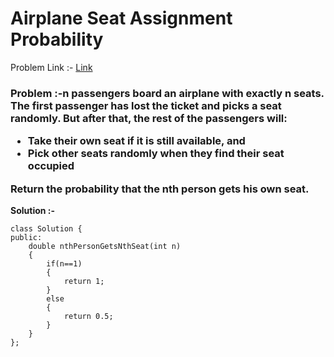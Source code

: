 # Airplane Seat Assignment Probability

Problem Link :- [Link](https://leetcode.com/problems/airplane-seat-assignment-probability/)

<h3>
Problem :-n passengers board an airplane with exactly n seats. The first passenger has lost the ticket and picks a seat randomly. But after that, the rest of the passengers will:

 * Take their own seat if it is still available, and
 * Pick other seats randomly when they find their seat occupied
  
Return the probability that the nth person gets his own seat. 
</h3>


**Solution :-**
```
class Solution {
public:
    double nthPersonGetsNthSeat(int n)
    {
        if(n==1) 
        {
            return 1;
        } 
        else 
        {
            return 0.5;
        }
    }
};
```
